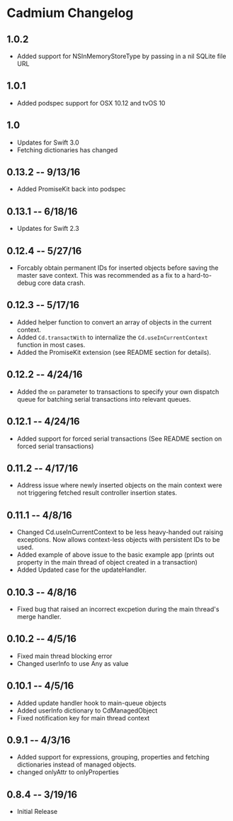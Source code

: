 # Cadmium Changelog

## 1.0.2

* Added support for NSInMemoryStoreType by passing in a nil SQLite file URL

## 1.0.1

* Added podspec support for OSX 10.12 and tvOS 10

## 1.0 

* Updates for Swift 3.0
* Fetching dictionaries has changed

## 0.13.2 -- 9/13/16

* Added PromiseKit back into podspec

## 0.13.1 -- 6/18/16

* Updates for Swift 2.3

## 0.12.4 -- 5/27/16

* Forcably obtain permanent IDs for inserted objects before saving the master save context.  This was recommended as a fix to a hard-to-debug core data crash. 

## 0.12.3 -- 5/17/16

* Added helper function to convert an array of objects in the current context.
* Added ```Cd.transactWith``` to internalize the ```Cd.useInCurrentContext``` function in most cases.
* Added the PromiseKit extension (see README section for details).

## 0.12.2 -- 4/24/16

* Added the ```on``` parameter to transactions to specify your own dispatch queue for batching serial transactions into relevant queues.

## 0.12.1 -- 4/24/16

* Added support for forced serial transactions (See README section on forced serial transactions)

## 0.11.2 -- 4/17/16

* Address issue where newly inserted objects on the main context were not triggering fetched result controller insertion states.

## 0.11.1 -- 4/8/16

* Changed Cd.useInCurrentContext to be less heavy-handed out raising exceptions.  Now allows context-less objects with persistent IDs to be used.
* Added example of above issue to the basic example app (prints out property in the main thread of object created in a transaction)
* Added Updated case for the updateHandler.

## 0.10.3 -- 4/8/16

* Fixed bug that raised an incorrect excpetion during the main thread's merge handler.

## 0.10.2 -- 4/5/16

* Fixed main thread blocking error
* Changed userInfo to use Any as value

## 0.10.1 -- 4/5/16

* Added update handler hook to main-queue objects
* Added userInfo dictionary to CdManagedObject
* Fixed notification key for main thread context

## 0.9.1 -- 4/3/16

* Added support for expressions, grouping, properties and fetching dictionaries instead of managed objects. 
* changed onlyAttr to onlyProperties

## 0.8.4 -- 3/19/16

* Initial Release
